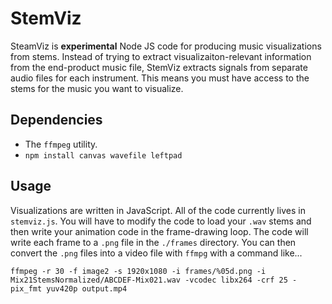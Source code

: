 # StemViz

SteamViz is **experimental** Node JS code for producing music visualizations
from stems. Instead of trying to extract visualizaiton-relevant information from
the end-product music file, StemViz extracts signals from separate audio files
for each instrument. This means you must have access to the stems for the music
you want to visualize.

## Dependencies

- The `ffmpeg` utility.
- `npm install canvas wavefile leftpad`

## Usage

Visualizations are written in JavaScript. All of the code currently lives in
`stemviz.js`. You will have to modify the code to load your `.wav` stems and
then write your animation code in the frame-drawing loop. The code will write
each frame to a `.png` file in the `./frames` directory. You can then convert
the `.png` files into a video file with `ffmpg` with a command like...

```
ffmpeg -r 30 -f image2 -s 1920x1080 -i frames/%05d.png -i Mix21StemsNormalized/ABCDEF-Mix021.wav -vcodec libx264 -crf 25 -pix_fmt yuv420p output.mp4
```

